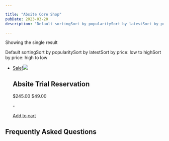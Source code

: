 ```yaml
---

title: "Absite Core Shop"
pubDate: 2023-03-20
description: "Default sortingSort by popularitySort by latestSort by price: low to highSort by price: high to low"

---
```



Showing the single result

Default sortingSort by popularitySort by latestSort by price: low to highSort by price: high to low

- [Sale!![](https://www.medlearnity.com//images/wp/2021/03/Trial-Resrvation-V2-300x300.png)](https://www.medlearnity.com/product/absite-trial-reservation/)
    
    ## Absite Trial Reservation
    
    $245.00 $49.00
    
    \-
    
    [Add to cart](?add-to-cart=6687)

## Frequently Asked Questions
